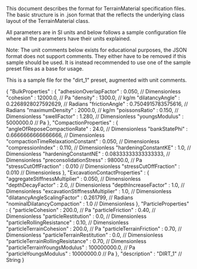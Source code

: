This document describes the format for TerrainMaterial specification files.
The basic structure is in .json format that the reflects the underlying class layout
of the TerrainMaterial class.

All parameters are in SI units and below follows a sample configuration file where
all the parameters have their units explained.

Note: The unit comments below exists for educational purposes, the JSON format
      does not support comments. They either have to be removed if this sample should
      be used. It is instead recommended to use one of the sample preset files as a base for usage.

This is a sample file for the "dirt_1" preset, augmented with unit comments.

{
   "BulkProperties" : {
      "adhesionOverlapFactor" : 0.050,       // Dimensionless
      "cohesion" : 12000.0,                  // Pa
      "density" : 1300.0,                    // kg/m
      "dilatancyAngle" : 0.2268928027592629, // Radians
      "frictionAngle" : 0.7504915783575616,  // Radians
      "maximumDensity" : 2000.0,             // kg/m
      "poissonsRatio" : 0.150,               // Dimensionless
      "swellFactor" : 1.280,                 // Dimensionless
      "youngsModulus" : 5000000.0            // Pa
   },
   "CompactionProperties" : {
      "angleOfReposeCompactionRate" : 24.0,        // Dimensionless
      "bankStatePhi" : 0.6666666666666666,         // Dimensionless
      "compactionTimeRelaxationConstant" : 0.050,  // Dimensionless
      "compressionIndex" : 0.110,                  // Dimensionless
      "hardeningConstantKE" : 1.0,                 // Dimensionless
      "hardeningConstantNE" : 0.08333333333333333, // Dimensionless
      "preconsolidationStress" : 98000.0,          // Pa
      "stressCutOffFraction" : 0.010               // Dimensionless
      "stressCutOffFraction" : 0.010               // Dimensionless
   },
   "ExcavationContactProperties" : {
      "aggregateStiffnessMultiplier" : 0.050,       // Dimensionless
      "depthDecayFactor" : 2.0,                     // Dimensionless
      "depthIncreaseFactor" : 1.0,                  // Dimensionless
      "excavationStiffnessMultiplier" : 1.0,        // Dimensionless
      "dilatancyAngleScalingFactor" : 0.261799,     // Radians
      "nominalDilatancyCompaction" : 1.0            // Dimensionless
   },
   "ParticleProperties" : {
      "particleCohesion" : 200.0,                   // Pa
      "particleFriction" : 0.40,                    // Dimensionless
      "particleRestitution" : 0.0,                  // Dimensionless
      "particleRollingResistance" : 0.10,           // Dimensionless
      "particleTerrainCohesion" : 200.0,            // Pa
      "particleTerrainFriction" : 0.70,             // Dimensionless
      "particleTerrainRestitution" : 0.0,           // Dimensionless
      "particleTerrainRollingResistance" : 0.70,    // Dimensionless
      "particleTerrainYoungsModulus" : 100000000.0, // Pa
      "particleYoungsModulus" : 10000000.0          // Pa
   },
   "description" : "DIRT_1" // String
}

